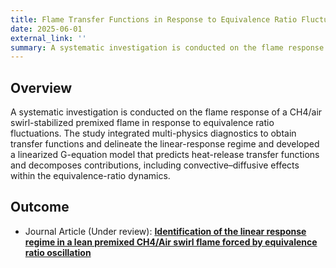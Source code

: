 ```yaml
---
title: Flame Transfer Functions in Response to Equivalence Ratio Fluctuations
date: 2025-06-01
external_link: ''
summary: A systematic investigation is conducted on the flame response of a CH4/air swirl-stabilized premixed flame. 
---
```


## Overview

A systematic investigation is conducted on the flame response of a CH4/air swirl-stabilized premixed flame in response to equivalence ratio fluctuations. The study integrated multi-physics diagnostics to obtain transfer functions and delineate the linear-response regime and developed a linearized G-equation model that predicts heat-release transfer functions and decomposes contributions, including convective–diffusive effects within the equivalence-ratio dynamics.

## Outcome
- Journal Article (Under review): [**Identification of the linear response regime in a lean premixed CH4/Air swirl flame forced by equivalence ratio oscillation**](/publication/Z_Zhao_CnF_WorkingPaper/)

<!--more-->
